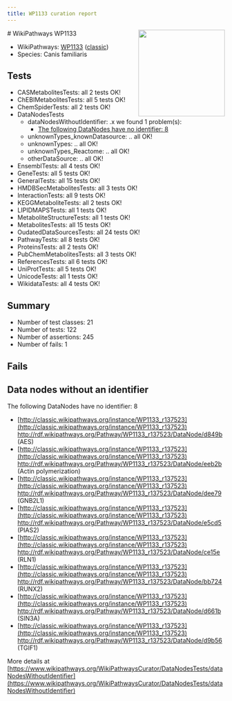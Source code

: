 ```yaml
---
title: WP1133 curation report
---
```


<img style="float: right; width: 200px" src="https://upload.wikimedia.org/wikipedia/commons/thumb/8/83/Wplogo_with_text_500.png/640px-Wplogo_with_text_500.png" />
# WikiPathways WP1133

* WikiPathways: [WP1133](https://wikipathways.org/pathways/WP1133) ([classic](https://classic.wikipathways.org/instance/WP1133))
* Species: Canis familiaris
## Tests
* CASMetabolitesTests: all 2 tests OK!
* ChEBIMetabolitesTests: all 5 tests OK!
* ChemSpiderTests: all 2 tests OK!
* DataNodesTests
    * dataNodesWithoutIdentifier: .x we found 1 problem(s):
        * [The following DataNodes have no identifier: 8](#d2d32fa7)
    * unknownTypes_knownDatasource: .. all OK!
    * unknownTypes: .. all OK!
    * unknownTypes_Reactome: .. all OK!
    * otherDataSource: .. all OK!
* EnsemblTests: all 4 tests OK!
* GeneTests: all 5 tests OK!
* GeneralTests: all 15 tests OK!
* HMDBSecMetabolitesTests: all 3 tests OK!
* InteractionTests: all 9 tests OK!
* KEGGMetaboliteTests: all 2 tests OK!
* LIPIDMAPSTests: all 1 tests OK!
* MetaboliteStructureTests: all 1 tests OK!
* MetabolitesTests: all 15 tests OK!
* OudatedDataSourcesTests: all 24 tests OK!
* PathwayTests: all 8 tests OK!
* ProteinsTests: all 2 tests OK!
* PubChemMetabolitesTests: all 3 tests OK!
* ReferencesTests: all 6 tests OK!
* UniProtTests: all 5 tests OK!
* UnicodeTests: all 1 tests OK!
* WikidataTests: all 4 tests OK!


## Summary

* Number of test classes: 21
* Number of tests: 122
* Number of assertions: 245
* Number of fails: 1

## Fails

<a name="d2d32fa7" />

## Data nodes without an identifier

The following DataNodes have no identifier: 8

* [http://classic.wikipathways.org/instance/WP1133_r137523](http://classic.wikipathways.org/instance/WP1133_r137523) http://rdf.wikipathways.org/Pathway/WP1133_r137523/DataNode/d849b (AES)
* [http://classic.wikipathways.org/instance/WP1133_r137523](http://classic.wikipathways.org/instance/WP1133_r137523) http://rdf.wikipathways.org/Pathway/WP1133_r137523/DataNode/eeb2b (Actin polymerization)
* [http://classic.wikipathways.org/instance/WP1133_r137523](http://classic.wikipathways.org/instance/WP1133_r137523) http://rdf.wikipathways.org/Pathway/WP1133_r137523/DataNode/dee79 (GNB2L1)
* [http://classic.wikipathways.org/instance/WP1133_r137523](http://classic.wikipathways.org/instance/WP1133_r137523) http://rdf.wikipathways.org/Pathway/WP1133_r137523/DataNode/e5cd5 (PIAS2)
* [http://classic.wikipathways.org/instance/WP1133_r137523](http://classic.wikipathways.org/instance/WP1133_r137523) http://rdf.wikipathways.org/Pathway/WP1133_r137523/DataNode/ce15e (RLN1)
* [http://classic.wikipathways.org/instance/WP1133_r137523](http://classic.wikipathways.org/instance/WP1133_r137523) http://rdf.wikipathways.org/Pathway/WP1133_r137523/DataNode/bb724 (RUNX2)
* [http://classic.wikipathways.org/instance/WP1133_r137523](http://classic.wikipathways.org/instance/WP1133_r137523) http://rdf.wikipathways.org/Pathway/WP1133_r137523/DataNode/d661b (SIN3A)
* [http://classic.wikipathways.org/instance/WP1133_r137523](http://classic.wikipathways.org/instance/WP1133_r137523) http://rdf.wikipathways.org/Pathway/WP1133_r137523/DataNode/d9b56 (TGIF1)


More details at [https://www.wikipathways.org/WikiPathwaysCurator/DataNodesTests/dataNodesWithoutIdentifier](https://www.wikipathways.org/WikiPathwaysCurator/DataNodesTests/dataNodesWithoutIdentifier)

